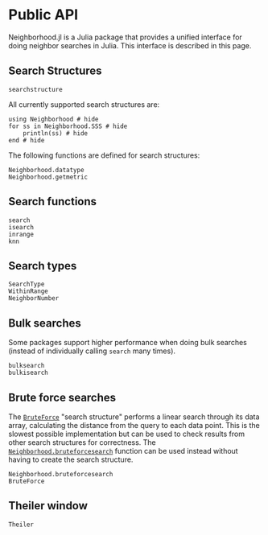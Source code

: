# Public API
Neighborhood.jl is a Julia package that provides a unified interface for doing neighbor searches in Julia.
This interface is described in this page.

## Search Structures
```@docs
searchstructure
```

All currently supported search structures are:
```@example sss
using Neighborhood # hide
for ss in Neighborhood.SSS # hide
    println(ss) # hide
end # hide
```

The following functions are defined for search structures:
```@docs
Neighborhood.datatype
Neighborhood.getmetric
```

## Search functions
```@docs
search
isearch
inrange
knn
```

## Search types
```@docs
SearchType
WithinRange
NeighborNumber
```

## Bulk searches
Some packages support higher performance when doing bulk searches (instead of individually calling `search` many times).
```@docs
bulksearch
bulkisearch
```

## Brute force searches

The [`BruteForce`](@ref) "search structure" performs a linear search
through its data array, calculating the distance from the query to each data
point. This is the slowest possible implementation but can be used to check
results from other search structures for correctness. The
[`Neighborhood.bruteforcesearch`](@ref) function can be used instead without
having to create the search structure.

```@docs
Neighborhood.bruteforcesearch
BruteForce
```

## Theiler window
```@docs
Theiler
```
